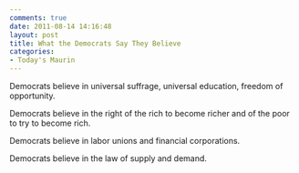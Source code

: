 ```yaml
---
comments: true
date: 2011-08-14 14:16:48
layout: post
title: What the Democrats Say They Believe
categories:
- Today's Maurin
---
```


Democrats believe
in universal suffrage,
universal education,
freedom of opportunity.

Democrats believe
in the right of the rich
to become richer
and of the poor
to try to become rich.

Democrats believe
in labor unions
and financial corporations.

Democrats believe
in the law of supply and demand.
